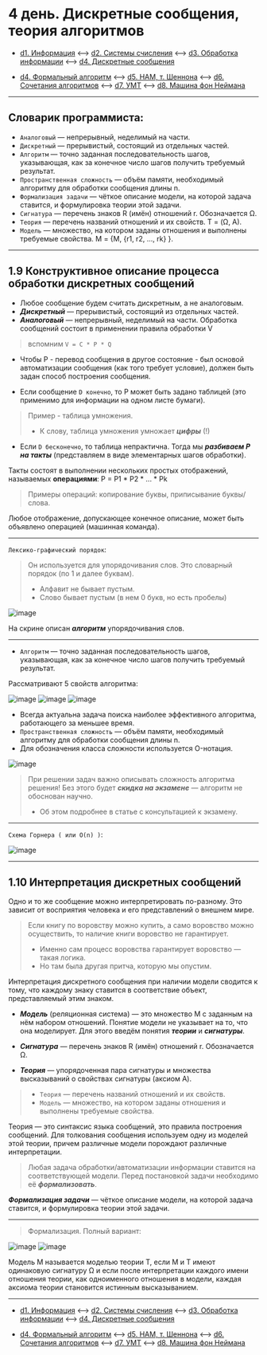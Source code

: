 # 4 день. Дискретные сообщения, теория алгоритмов 

- [d1. Информация](https://mai-806.github.io/fund-wiki/1sem/day1.html) <--> [d2. Системы счисления](https://mai-806.github.io/fund-wiki/1sem/day2.html) <--> [d3. Обработка информации](https://mai-806.github.io/fund-wiki/1sem/day3.html) <--> [d4. Дискретные сообщения](https://mai-806.github.io/fund-wiki/1sem/day4_1.html)

- [d4. Формальный алгоритм](https://mai-806.github.io/fund-wiki/1sem/day4_2.html) <--> [d5. НАМ, т. Шеннона](https://mai-806.github.io/fund-wiki/1sem/day5.html) <--> [d6. Сочетания алгоритмов](https://mai-806.github.io/fund-wiki/1sem/day6.html) <--> [d7. УМТ](https://mai-806.github.io/fund-wiki/1sem/day7.html) <--> [d8. Машина фон Неймана](https://mai-806.github.io/fund-wiki/1sem/day8.html)

***

## Словарик программиста:
- `Аналоговый` — непрерывный, неделимый на части.
- `Дискретный` — прерывистый, состоящий из отдельных частей.
- `Алгоритм` — точно заданная последовательность шагов, указывающая, как за конечное число шагов получить требуемый результат.
- `Пространственная сложность` — объём памяти, необходимый алгоритму для обработки сообщения длины n.
- `Формализация задачи` — чёткое описание модели, на которой задача ставится, и формулировка теории этой задачи.
- `Сигнатура` — перечень знаков R (имён) отношений r. Обозначается Ω.
- `Теория` — перечень названий отношений и их свойств. T = (Ω, A).
- `Модель` — множество, на котором заданы отношения и выполнены требуемые свойства. M = {M, {r1, r2, ..., rk} }.

***

## 1.9 Конструктивное описание процесса обработки дискретных сообщений

- Любое сообщение будем считать дискретным, а не аналоговым.
- ***Дискретный*** — прерывистый, состоящий из отдельных частей.
- ***Аналоговый*** — непрерывный, неделимый на части.
Обработка сообщений состоит в применении правила обработки V 
> вспомним `V = C * P * Q`
- Чтобы P - перевод сообщения в другое состояние - был основой автоматизации сообщения (как того требует условие), должен быть задан способ построения сообщения.

- Если сообщение `D конечно`, то P может быть задано таблицей (это применимо для информации на одном листе бумаги).

> Пример - таблица умножения. 
> - К слову, таблица умножения умножает ***цифры*** (!)

- Если `D бесконечно`, то таблица непрактична. Тогда мы ***разбиваем P на такты*** (представляем в виде элементарных шагов обработки).

Такты состоят в выполнении нескольких простых отображений, называемых **операциями**: P = P1 * P2 * ... * Pk
> Примеры операций: копирование буквы, приписывание буквы/слова.

Любое отображение, допускающее конечное описание, может быть объявлено операцией (машинная команда). 

***

`Лексико-графический порядок`:

> Он используется для упорядочивания слов. Это словарный порядок (по 1 и далее буквам).
> - Алфавит не бывает пустым.
> - Слово бывает пустым (в нем 0 букв, но есть пробелы)

![image](https://user-images.githubusercontent.com/113284506/210451700-3896d1cf-7df8-49e2-8c69-d41fb7dae7ac.png)

На скрине описан ***алгоритм*** упорядочивания слов.
 
***

- `Алгоритм` — точно заданная последовательность шагов, указывающая, как за конечное число шагов получить требуемый результат.

Рассматривают 5 свойств алгоритма:

![image](https://user-images.githubusercontent.com/113284506/210452329-c2d54504-69f9-4cb7-a157-19595d67ff31.png)
![image](https://user-images.githubusercontent.com/113284506/210452349-743a8003-ce0d-4e30-9cc3-24a84813f8cc.png)
![image](https://user-images.githubusercontent.com/113284506/210452407-9f8d6281-587a-468b-abe7-a22a0b55a368.png)

- Всегда актуальна задача поиска наиболее эффективного алгоритма, работающего за меньшее время.
- `Пространственная сложность` — объём памяти, необходимый алгоритму для обработки сообщения длины n.
- Для обозначения класса сложности используется O-нотация.

![image](https://user-images.githubusercontent.com/113284506/210453119-30bde22e-f80d-4f0e-a67f-259a3e597bba.png)

> При решении задач важно описывать сложность алгоритма решения! Без этого будет ***скидка на экзамене*** — алгоритм не обоснован научно. 
> - Об этом подробнее в статье с консультацией к экзамену.

***

`Схема Горнера ( или O(n) )`:
  
![image](https://user-images.githubusercontent.com/113284506/210452556-89ec2ac1-645d-447d-9793-8c312e77bc8e.png)
  
***


## 1.10 Интерпретация дискретных сообщений

Одно и то же сообщение можно интерпретировать по-разному. Это зависит от восприятия человека и его представлений о внешнем мире. 

> Если книгу по воровству можно купить, а само воровство можно осуществить, то наличие книги воровство не гарантирует. 
> - Именно сам процесс воровства гарантирует воровство — такая логика.
> - Но там была другая притча, которую мы опустим.

Интерпретация дискретного сообщения при наличии модели сводится к тому, что каждому знаку ставится в соответствие объект, представляемый этим знаком.
- ***Модель*** (реляционная система) — это множество М с заданным на нём набором отношений.
Понятие модели не указывает на то, что она моделирует. Для этого введём понятия ***теории*** и ***сигнатуры***.

- ***Сигнатура*** — перечень знаков R (имён) отношений r. Обозначается Ω.
- ***Теория*** — упорядоченная пара сигнатуры и множества высказываний о свойствах сигнатуры (аксиом A).

> - `Теория` — перечень названий отношений и их свойств.
> - `Модель` — множество, на котором заданы отношения и выполнены требуемые свойства.

Теория — это синтаксис языка сообщений, это правила построения сообщений.
Для толкования сообщения используем одну из моделей этой теории, причем различные модели порождают различные интерпретации.

> Любая задача обработки/автоматизации информации ставится на соответствующей модели.
> Перед постановкой задачи необходимо её ***формализовать***.

***Формализация задачи*** — чёткое описание модели, на которой задача ставится, и формулировка теории этой задачи.


***

> Формализация. Полный вариант:
  
![image](https://user-images.githubusercontent.com/113284506/210458451-506642ae-6fb3-47b7-8b43-1f4ba6bad7d4.png)
![image](https://user-images.githubusercontent.com/113284506/210458476-390f5574-ca33-462d-a875-88636b165eef.png)



Модель М называется моделью теории Т, если М и Т имеют одинаковую сигнатуру Ω и 
если после интерпретации каждого имени отношения теории, как одноименного отношения в модели,
каждая аксиома теории становится истинным высказыванием.

***

- [d1. Информация](https://mai-806.github.io/fund-wiki/1sem/day1.html) <--> [d2. Системы счисления](https://mai-806.github.io/fund-wiki/1sem/day2.html) <--> [d3. Обработка информации](https://mai-806.github.io/fund-wiki/1sem/day3.html) <--> [d4. Дискретные сообщения](https://mai-806.github.io/fund-wiki/1sem/day4_1.html)

- [d4. Формальный алгоритм](https://mai-806.github.io/fund-wiki/1sem/day4_2.html) <--> [d5. НАМ, т. Шеннона](https://mai-806.github.io/fund-wiki/1sem/day5.html) <--> [d6. Сочетания алгоритмов](https://mai-806.github.io/fund-wiki/1sem/day6.html) <--> [d7. УМТ](https://mai-806.github.io/fund-wiki/1sem/day7.html) <--> [d8. Машина фон Неймана](https://mai-806.github.io/fund-wiki/1sem/day8.html)


